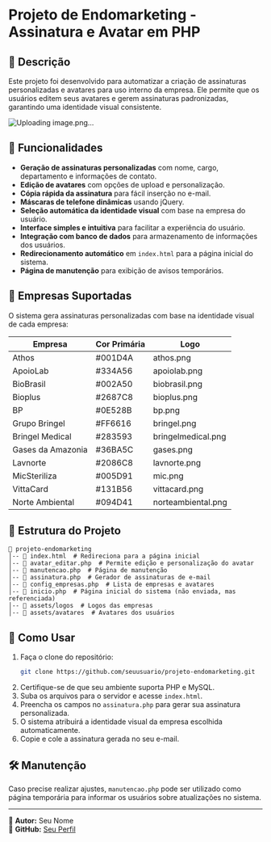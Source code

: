 # Projeto de Endomarketing - Assinatura e Avatar em PHP

## 📌 Descrição
Este projeto foi desenvolvido para automatizar a criação de assinaturas personalizadas e avatares para uso interno da empresa. Ele permite que os usuários editem seus avatares e gerem assinaturas padronizadas, garantindo uma identidade visual consistente.

![Uploading image.png…]()


## 🚀 Funcionalidades
- **Geração de assinaturas personalizadas** com nome, cargo, departamento e informações de contato.
- **Edição de avatares** com opções de upload e personalização.
- **Cópia rápida da assinatura** para fácil inserção no e-mail.
- **Máscaras de telefone dinâmicas** usando jQuery.
- **Seleção automática da identidade visual** com base na empresa do usuário.
- **Interface simples e intuitiva** para facilitar a experiência do usuário.
- **Integração com banco de dados** para armazenamento de informações dos usuários.
- **Redirecionamento automático** em `index.html` para a página inicial do sistema.
- **Página de manutenção** para exibição de avisos temporários.

## 🏢 Empresas Suportadas
O sistema gera assinaturas personalizadas com base na identidade visual de cada empresa:

| Empresa | Cor Primária | Logo |
|---------|------------|------|
| Athos | #001D4A | athos.png |
| ApoioLab | #334A56 | apoiolab.png |
| BioBrasil | #002A50 | biobrasil.png |
| Bioplus | #2687C8 | bioplus.png |
| BP | #0E528B | bp.png |
| Grupo Bringel | #FF6616 | bringel.png |
| Bringel Medical | #283593 | bringelmedical.png |
| Gases da Amazonia | #36BA5C | gases.png |
| Lavnorte | #2086C8 | lavnorte.png |
| MicSteriliza | #005D91 | mic.png |
| VittaCard | #131B56 | vittacard.png |
| Norte Ambiental | #094D41 | norteambiental.png |

## 📂 Estrutura do Projeto
```
📁 projeto-endomarketing
│-- 📄 index.html  # Redireciona para a página inicial
│-- 📄 avatar_editar.php  # Permite edição e personalização do avatar
│-- 📄 manutencao.php  # Página de manutenção
│-- 📄 assinatura.php  # Gerador de assinaturas de e-mail
│-- 📄 config_empresas.php  # Lista de empresas e avatares
│-- 📄 inicio.php  # Página inicial do sistema (não enviada, mas referenciada)
│-- 📁 assets/logos  # Logos das empresas
│-- 📁 assets/avatares  # Avatares dos usuários
```

## 🚀 Como Usar
1. Faça o clone do repositório:
   ```sh
   git clone https://github.com/seuusuario/projeto-endomarketing.git
   ```
2. Certifique-se de que seu ambiente suporta PHP e MySQL.
3. Suba os arquivos para o servidor e acesse `index.html`.
4. Preencha os campos no `assinatura.php` para gerar sua assinatura personalizada.
5. O sistema atribuirá a identidade visual da empresa escolhida automaticamente.
6. Copie e cole a assinatura gerada no seu e-mail.

## 🛠️ Manutenção
Caso precise realizar ajustes, `manutencao.php` pode ser utilizado como página temporária para informar os usuários sobre atualizações no sistema.

---
📧 **Autor:** Seu Nome  
🔗 **GitHub:** [Seu Perfil](https://github.com/seuusuario)

